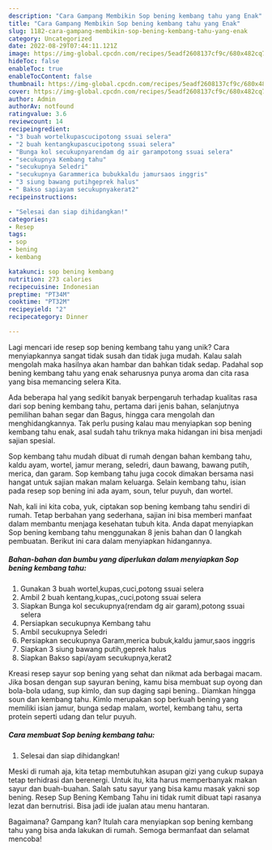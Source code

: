 ```yaml
---
description: "Cara Gampang Membikin Sop bening kembang tahu yang Enak"
title: "Cara Gampang Membikin Sop bening kembang tahu yang Enak"
slug: 1182-cara-gampang-membikin-sop-bening-kembang-tahu-yang-enak
category: Uncategorized
date: 2022-08-29T07:44:11.121Z
image: https://img-global.cpcdn.com/recipes/5eadf2608137cf9c/680x482cq70/sop-bening-kembang-tahu-foto-resep-utama.jpg
hideToc: false
enableToc: true
enableTocContent: false
thumbnail: https://img-global.cpcdn.com/recipes/5eadf2608137cf9c/680x482cq70/sop-bening-kembang-tahu-foto-resep-utama.jpg
cover: https://img-global.cpcdn.com/recipes/5eadf2608137cf9c/680x482cq70/sop-bening-kembang-tahu-foto-resep-utama.jpg
author: Admin
authorAv: notfound
ratingvalue: 3.6
reviewcount: 14
recipeingredient:
- "3 buah wortelkupascucipotong ssuai selera"
- "2 buah kentangkupascucipotong ssuai selera"
- "Bunga kol secukupnyarendam dg air garampotong ssuai selera"
- "secukupnya Kembang tahu"
- "secukupnya Seledri"
- "secukupnya Garammerica bubukkaldu jamursaos inggris"
- "3 siung bawang putihgeprek halus"
- " Bakso sapiayam secukupnyakerat2"
recipeinstructions:

- "Selesai dan siap dihidangkan!"
categories:
- Resep
tags:
- sop
- bening
- kembang

katakunci: sop bening kembang 
nutrition: 273 calories
recipecuisine: Indonesian
preptime: "PT34M"
cooktime: "PT32M"
recipeyield: "2"
recipecategory: Dinner

---
```





Lagi mencari ide resep sop bening kembang tahu yang unik? Cara menyiapkannya sangat tidak susah dan tidak juga mudah. Kalau salah mengolah maka hasilnya akan hambar dan bahkan tidak sedap. Padahal sop bening kembang tahu yang enak seharusnya punya aroma dan cita rasa yang bisa memancing selera Kita.





Ada beberapa hal yang sedikit banyak berpengaruh terhadap kualitas rasa dari sop bening kembang tahu, pertama dari jenis bahan, selanjutnya pemilihan bahan segar dan Bagus, hingga cara mengolah dan menghidangkannya. Tak perlu pusing kalau mau menyiapkan sop bening kembang tahu enak,      asal sudah tahu triknya maka hidangan ini bisa menjadi sajian spesial.














Sop kembang tahu mudah dibuat di rumah dengan bahan kembang tahu, kaldu ayam, wortel, jamur merang, seledri, daun bawang, bawang putih, merica, dan garam. Sop kembang tahu juga cocok dimakan bersama nasi hangat untuk sajian makan malam keluarga. Selain kembang tahu, isian pada resep sop bening ini ada ayam, soun, telur puyuh, dan wortel.






Nah, kali ini kita coba, yuk, ciptakan sop bening kembang tahu sendiri di rumah. Tetap berbahan yang sederhana, sajian ini bisa memberi manfaat dalam membantu menjaga kesehatan tubuh kita. Anda dapat menyiapkan Sop bening kembang tahu menggunakan 8 jenis bahan dan 0 langkah pembuatan. Berikut ini cara dalam menyiapkan hidangannya.

<!--inarticleads1-->

##### Bahan-bahan dan bumbu yang diperlukan dalam menyiapkan Sop bening kembang tahu:

1. Gunakan 3 buah wortel,kupas,cuci,potong ssuai selera
1. Ambil 2 buah kentang,kupas,,cuci,potong ssuai selera
1. Siapkan Bunga kol secukupnya(rendam dg air garam),potong ssuai selera
1. Persiapkan secukupnya Kembang tahu
1. Ambil secukupnya Seledri
1. Persiapkan secukupnya Garam,merica bubuk,kaldu jamur,saos inggris
1. Siapkan 3 siung bawang putih,geprek halus
1. Siapkan  Bakso sapi/ayam secukupnya,kerat2


Kreasi resep sayur sop bening yang sehat dan nikmat ada berbagai macam. Jika bosan dengan sup sayuran bening, kamu bisa membuat sup oyong dan bola-bola udang, sup kimlo, dan sup daging sapi bening.. Diamkan hingga soun dan kembang tahu. Kimlo merupakan sop berkuah bening yang memiliki isian jamur, bunga sedap malam, wortel, kembang tahu, serta protein seperti udang dan telur puyuh. 

<!--inarticleads2-->

##### Cara membuat Sop bening kembang tahu:


1. Selesai dan siap dihidangkan!

Meski di rumah aja, kita tetap membutuhkan asupan gizi yang cukup supaya tetap terhidrasi dan berenergi. Untuk itu, kita harus memperbanyak makan sayur dan buah-buahan. Salah satu sayur yang bisa kamu masak yakni sop bening. Resep Sup Bening Kembang Tahu ini tidak rumit dibuat tapi rasanya lezat dan bernutrisi. Bisa jadi ide jualan atau menu hantaran. 

Bagaimana? Gampang kan? Itulah cara menyiapkan sop bening kembang tahu yang bisa anda lakukan di rumah. Semoga bermanfaat dan selamat mencoba!
